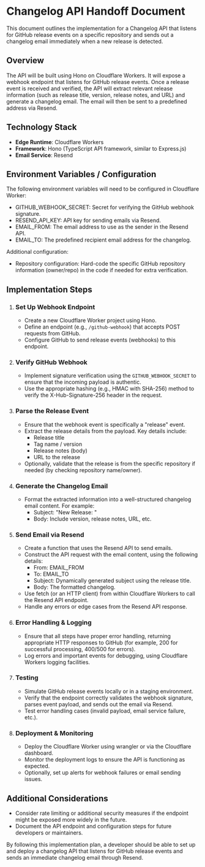 # Changelog API Handoff Document

This document outlines the implementation for a Changelog API that listens for GitHub release events on a specific repository and sends out a changelog email immediately when a new release is detected.

## Overview

The API will be built using Hono on Cloudflare Workers. It will expose a webhook endpoint that listens for GitHub release events. Once a release event is received and verified, the API will extract relevant release information (such as release title, version, release notes, and URL) and generate a changelog email. The email will then be sent to a predefined address via Resend.

## Technology Stack

- **Edge Runtime**: Cloudflare Workers
- **Framework**: Hono (TypeScript API framework, similar to Express.js)
- **Email Service**: Resend

## Environment Variables / Configuration

The following environment variables will need to be configured in Cloudflare Worker:

- GITHUB_WEBHOOK_SECRET: Secret for verifying the GitHub webhook signature.
- RESEND_API_KEY: API key for sending emails via Resend.
- EMAIL_FROM: The email address to use as the sender in the Resend API.
- EMAIL_TO: The predefined recipient email address for the changelog.

Additional configuration:

- Repository configuration: Hard-code the specific GitHub repository information (owner/repo) in the code if needed for extra verification.

## Implementation Steps

1. ### Set Up Webhook Endpoint
   - Create a new Cloudflare Worker project using Hono.
   - Define an endpoint (e.g., `/github-webhook`) that accepts POST requests from GitHub.
   - Configure GitHub to send release events (webhooks) to this endpoint.

2. ### Verify GitHub Webhook
   - Implement signature verification using the `GITHUB_WEBHOOK_SECRET` to ensure that the incoming payload is authentic.
   - Use the appropriate hashing (e.g., HMAC with SHA-256) method to verify the X-Hub-Signature-256 header in the request.

3. ### Parse the Release Event
   - Ensure that the webhook event is specifically a "release" event.
   - Extract the release details from the payload. Key details include:
     - Release title
     - Tag name / version
     - Release notes (body)
     - URL to the release
   - Optionally, validate that the release is from the specific repository if needed (by checking repository name/owner).

4. ### Generate the Changelog Email
   - Format the extracted information into a well-structured changelog email content. For example:
     - Subject: "New Release: <Release Title>"
     - Body: Include version, release notes, URL, etc.

5. ### Send Email via Resend
   - Create a function that uses the Resend API to send emails.
   - Construct the API request with the email content, using the following details:
     - From: EMAIL_FROM
     - To: EMAIL_TO
     - Subject: Dynamically generated subject using the release title.
     - Body: The formatted changelog.
   - Use fetch (or an HTTP client) from within Cloudflare Workers to call the Resend API endpoint.
   - Handle any errors or edge cases from the Resend API response.

6. ### Error Handling & Logging
   - Ensure that all steps have proper error handling, returning appropriate HTTP responses to GitHub (for example, 200 for successful processing, 400/500 for errors).
   - Log errors and important events for debugging, using Cloudflare Workers logging facilities.

7. ### Testing
   - Simulate GitHub release events locally or in a staging environment.
   - Verify that the endpoint correctly validates the webhook signature, parses event payload, and sends out the email via Resend.
   - Test error handling cases (invalid payload, email service failure, etc.).

8. ### Deployment & Monitoring
   - Deploy the Cloudflare Worker using wrangler or via the Cloudflare dashboard.
   - Monitor the deployment logs to ensure the API is functioning as expected.
   - Optionally, set up alerts for webhook failures or email sending issues.

## Additional Considerations

- Consider rate limiting or additional security measures if the endpoint might be exposed more widely in the future.
- Document the API endpoint and configuration steps for future developers or maintainers.

By following this implementation plan, a developer should be able to set up and deploy a changelog API that listens for GitHub release events and sends an immediate changelog email through Resend.